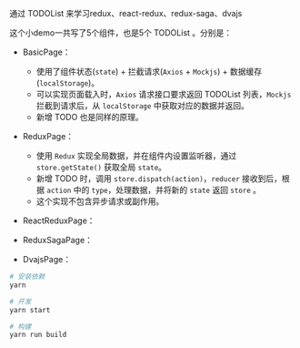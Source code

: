 通过 TODOList 来学习redux、react-redux、redux-saga、dvajs

这个小demo一共写了5个组件，也是5个 TODOList 。分别是：

* BasicPage：
  * 使用了组件状态(`state`) + 拦截请求(`Axios` + `Mockjs`) + 数据缓存(`localStorage`)。
  * 可以实现页面载入时，`Axios` 请求接口要求返回 TODOList 列表，`Mockjs` 拦截到请求后，从 `localStorage` 中获取对应的数据并返回。
  * 新增 TODO 也是同样的原理。
* ReduxPage：
  * 使用 `Redux` 实现全局数据，并在组件内设置监听器，通过 `store.getState()` 获取全局 `state`。
  * 新增 TODO 时，调用 `store.dispatch(action)`，`reducer` 接收到后，根据 `action` 中的 `type`，处理数据，并将新的 `state` 返回 `store` 。
  * 这个实现不包含异步请求或副作用。
* ReactReduxPage：

* ReduxSagaPage：

* DvajsPage：


``` bash
# 安装依赖
yarn

# 开发
yarn start

# 构建
yarn run build
```
